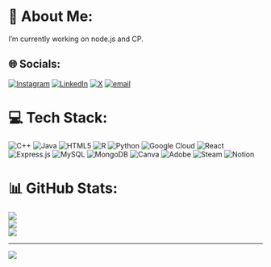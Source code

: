 # 💫 About Me:
 I’m currently working on node.js and CP.


## 🌐 Socials:
[![Instagram](https://img.shields.io/badge/Instagram-%23E4405F.svg?logo=Instagram&logoColor=white)](https://instagram.com/@sankalpinada) [![LinkedIn](https://img.shields.io/badge/LinkedIn-%230077B5.svg?logo=linkedin&logoColor=white)](https://linkedin.com/in/https://www.linkedin.com/in/sankalp-jha-18a95a244/) [![X](https://img.shields.io/badge/X-black.svg?logo=X&logoColor=white)](https://x.com/@SankalpJha26) [![email](https://img.shields.io/badge/Email-D14836?logo=gmail&logoColor=white)](mailto:sankalp.jha9643@gmail.com) 

# 💻 Tech Stack:
![C++](https://img.shields.io/badge/c++-%2300599C.svg?style=flat-square&logo=c%2B%2B&logoColor=white) ![Java](https://img.shields.io/badge/java-%23ED8B00.svg?style=flat-square&logo=openjdk&logoColor=white) ![HTML5](https://img.shields.io/badge/html5-%23E34F26.svg?style=flat-square&logo=html5&logoColor=white) ![R](https://img.shields.io/badge/r-%23276DC3.svg?style=flat-square&logo=r&logoColor=white) ![Python](https://img.shields.io/badge/python-3670A0?style=flat-square&logo=python&logoColor=ffdd54) ![Google Cloud](https://img.shields.io/badge/GoogleCloud-%234285F4.svg?style=flat-square&logo=google-cloud&logoColor=white) ![React](https://img.shields.io/badge/react-%2320232a.svg?style=flat-square&logo=react&logoColor=%2361DAFB) ![Express.js](https://img.shields.io/badge/express.js-%23404d59.svg?style=flat-square&logo=express&logoColor=%2361DAFB) ![MySQL](https://img.shields.io/badge/mysql-4479A1.svg?style=flat-square&logo=mysql&logoColor=white) ![MongoDB](https://img.shields.io/badge/MongoDB-%234ea94b.svg?style=flat-square&logo=mongodb&logoColor=white) ![Canva](https://img.shields.io/badge/Canva-%2300C4CC.svg?style=flat-square&logo=Canva&logoColor=white) ![Adobe](https://img.shields.io/badge/adobe-%23FF0000.svg?style=flat-square&logo=adobe&logoColor=white) ![Steam](https://img.shields.io/badge/steam-%23000000.svg?style=flat-square&logo=steam&logoColor=white) ![Notion](https://img.shields.io/badge/Notion-%23000000.svg?style=flat-square&logo=notion&logoColor=white)
# 📊 GitHub Stats:
![](https://github-readme-stats.vercel.app/api?username=blackdragoon26&theme=transparent&hide_border=true&include_all_commits=true&count_private=false)<br/>
![](https://github-readme-streak-stats.herokuapp.com/?user=blackdragoon26&theme=transparent&hide_border=true)<br/>
![](https://github-readme-stats.vercel.app/api/top-langs/?username=blackdragoon26&theme=transparent&hide_border=true&include_all_commits=true&count_private=false&layout=compact)

---
[![](https://visitcount.itsvg.in/api?id=blackdragoon26&icon=0&color=0)](https://visitcount.itsvg.in)

<!-- Proudly created with GPRM ( https://gprm.itsvg.in ) -->
